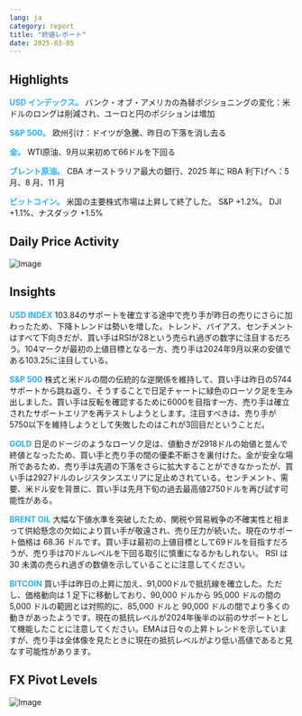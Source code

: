 ```yaml
---
lang: ja
category: report
title: "終値レポート"
date: 2025-03-05
---
```



<h2>Highlights</h2>
<strong style="color: #2caef7;">USD インデックス。</strong> バンク・オブ・アメリカの為替ポジショニングの変化：米ドルのロングは削減され、ユーロと円のポジションは増加


<strong style="color: #2caef7;">S&P 500。</strong> 欧州引け：ドイツが急騰、昨日の下落を消し去る

<strong style="color: #2caef7;">金。</strong> WTI原油、9月以来初めて66ドルを下回る

<strong style="color: #2caef7;">ブレント原油。</strong> CBA オーストラリア最大の銀行、2025 年に RBA 利下げへ：5 月、8 月、11 月

<strong style="color: #2caef7;">ビットコイン。</strong> 米国の主要株式市場は上昇して終了した。 S&P +1.2%。 DJI +1.1%、ナスダック +1.5%



<h2>Daily Price Activity</h2>
<img src="https://markleighedu.github.io/img/Mar-2025/05-Mar-2025/price.jpg" alt="Image"/>

<h2>Insights</h2>
<strong style="color: #2caef7;">USD INDEX</strong> 103.84のサポートを確立する途中で売り手が昨日の売りにさらに加わったため、下降トレンドは勢いを増した。トレンド、バイアス、センチメントはすべて下向きだが、買い手はRSIが28という売られ過ぎの数字に注目するだろう。104マークが最初の上値目標となる一方、売り手は2024年9月以来の安値である103.25に注目している。

<strong style="color: #2caef7;">S&P 500</strong> 株式と米ドルの間の伝統的な逆関係を維持して、買い手は昨日の5744サポートから跳ね返り、そうすることで日足チャートに緑色のローソク足を生み出しました。買い手は反転を確認するために6000を目指す一方、売り手は確立されたサポートエリアを再テストしようとします。注目すべきは、売り手が5750以下を維持しようとして失敗したのはこれが3回目だということだ。

<strong style="color: #2caef7;">GOLD</strong> 日足のドージのようなローソク足は、値動きが2918ドルの始値と並んで終値となったため、買い手と売り手の間の優柔不断さを裏付けた。金が安全な場所であるため、売り手は先週の下落をさらに拡大することができなかったが、買い手は2927ドルのレジスタンスエリアに足止めされている。センチメント、需要、米ドル安を背景に、買い手は先月下旬の過去最高値2750ドルを再び試す可能性がある。

<strong style="color: #2caef7;">BRENT OIL</strong> 大幅な下値水準を突破したため、関税や貿易戦争の不確実性と相まって供給懸念の欠如により買い手が敬遠され、売り圧力が続いた。現在のサポート価格は 68.36 ドルです。買い手は最初の上値目標として69ドルを目指すだろうが、売り手は70ドルレベルを下回る取引に慎重になるかもしれない。 RSI は 30 未満の売られ過ぎの数値を示していることに注意してください。

<strong style="color: #2caef7;">BITCOIN</strong> 買い手は昨日の上昇に加え、91,000ドルで抵抗線を確立した。ただし、価格動向は 1 足下に移動しており、90,000 ドルから 95,000 ドルの間の 5,000 ドルの範囲とは対照的に、85,000 ドルと 90,000 ドルの間でより多くの動きがあったようです。現在の抵抗レベルが2024年後半の以前のサポートとして機能したことに注意してください。EMAは日々の上昇トレンドを示していますが、売り手は全体像を見たときに現在の抵抗レベルがより低い高値であると見なす可能性があります。



<h2>FX Pivot Levels</h2>
<img src="https://markleighedu.github.io/img/Mar-2025/05-Mar-2025/pivot.jpg" alt="Image"/>